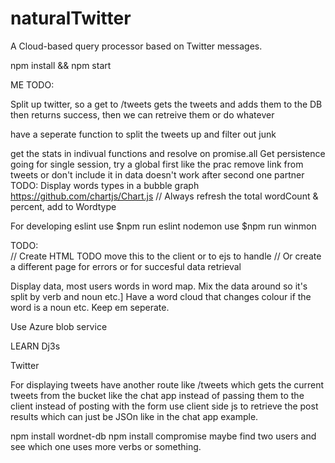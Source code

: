 # naturalTwitter
 A Cloud-based query processor based on Twitter messages.

npm install && npm start


ME TODO: 

Split up twitter, so a get to /tweets gets the  tweets and adds them to the DB then returns success, then we can retreive them or do whatever


have a seperate function to split the tweets up and filter out junk

get the stats in indivual functions and resolve on promise.all
Get persistence going for single session, try a global first like the prac
remove link from tweets or don't include it in data
doesn't work after second one
partner TODO:
Display words types in a bubble graph
https://github.com/chartjs/Chart.js
// Always refresh the total wordCount & percent, add to Wordtype


For developing
eslint use
$npm run eslint
nodemon use
$npm run winmon

TODO:\
// Create HTML TODO move this to the client or to ejs to handle
    // Or create a different page for errors or for succesful data retrieval


Display data, most users words  in word map.
Mix the data around so it's split by verb and noun etc.]
Have a word cloud that changes colour if the word is a noun etc. Keep em seperate.

Use Azure blob service


LEARN Dj3s

Twitter

For displaying tweets have another route like /tweets which gets the current tweets from the bucket like the chat app instead of passing them to the client
 instead of posting with the form use client side js to retrieve the post results which can just be JSOn like in the chat app example.

 npm install wordnet-db
  npm install compromise
maybe find two users and see which one uses more verbs or something. 